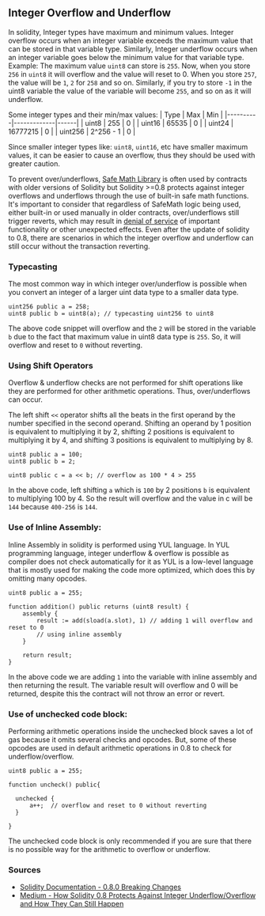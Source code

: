 ## Integer Overflow and Underflow
In solidity, Integer types have maximum and minimum values. Integer overflow occurs when an integer variable exceeds the maximum value that can be stored in that variable type. Similarly, Integer underflow occurs when an integer variable goes below the minimum value for that variable type. Example: The maximum value ``uint8`` can store is ``255``. Now, when you store ``256`` in ``uint8`` it will overflow and the value will reset to 0. When you store ``257``, the value will be ``1``, ``2`` for ``258`` and so on. Similarly, if you try to store ``-1`` in the uint8 variable the value of the variable will become ``255``, and so on as it will underflow.

Some integer types and their min/max values:
| Type   |      Max      |  Min |
|----------|-------------|------|
| uint8 |  255 | 0 |
| uint16 | 65535 |   0 |
| uint24 | 16777215 | 0 |
| uint256 | 2^256 - 1 |  0 |

Since smaller integer types like: ``uint8``, ``uint16``, etc have smaller maximum values, it can be easier to cause an overflow, thus they should be used with greater caution.

To prevent over/underflows, [Safe Math Library](https://github.com/ConsenSysMesh/openzeppelin-solidity/blob/master/contracts/math/SafeMath.sol) is often used by contracts with older versions of Solidity but Solidity >=0.8 protects against integer overflows and underflows through the use of built-in safe math functions. It's important to consider that regardless of SafeMath logic being used, either built-in or used manually in older contracts, over/underflows still trigger reverts, which may result in [denial of service](https://github.com/kadenzipfel/smart-contract-vulnerabilities/blob/master/vulnerabilities/dos-revert.md) of important functionality or other unexpected effects. Even after the update of solidity to 0.8, there are scenarios in which the integer overflow and underflow can still occur without the transaction reverting.

### Typecasting
The most common way in which integer over/underflow is possible when you convert an integer of a larger uint data type to a smaller data type.
```solidity
uint256 public a = 258;
uint8 public b = uint8(a); // typecasting uint256 to uint8
```

The above code snippet will overflow and the ``2`` will be stored in the variable ``b`` due to the fact that maximum value in uint8 data type is ``255``. So, it will overflow and reset to ``0`` without reverting.

### Using Shift Operators
Overflow & underflow checks are not performed for shift operations like they are performed for other arithmetic operations. Thus, over/underflows can occur.

The left shift ``<<`` operator shifts all the beats in the first operand by the number specified in the second operand. Shifting an operand by 1 position is equivalent to multiplying it by 2, shifting 2 positions is equivalent to multiplying it by 4, and shifting 3 positions is equivalent to multiplying by 8. 

```solidity
uint8 public a = 100;
uint8 public b = 2;

uint8 public c = a << b; // overflow as 100 * 4 > 255
```
In the above code, left shifting ``a`` which is ``100`` by 2 positions ``b`` is equivalent to multiplying 100 by 4. So the result will overflow and the value in c will be ``144`` because ``400-256`` is ``144``.

### Use of Inline Assembly:
Inline Assembly in solidity is performed using YUL language. In YUL programming language, integer underflow & overflow is possible as compiler does not check automatically for it as YUL is a low-level language that is mostly used for making the code more optimized, which does this by omitting many opcodes.

```solidity
uint8 public a = 255;

function addition() public returns (uint8 result) {
    assembly {
        result := add(sload(a.slot), 1) // adding 1 will overflow and reset to 0
        // using inline assembly
    }

    return result;
}
```
In the above code we are adding ``1`` into the variable with inline assembly and then returning the result. The variable result will overflow and 0 will be returned, despite this the contract will not throw an error or revert.

### Use of unchecked code block:
Performing arithmetic operations inside the unchecked block saves a lot of gas because it omits several checks and opcodes. But, some of these opcodes are used in default arithmetic operations in 0.8 to check for underflow/overflow.

```solidity
uint8 public a = 255;

function uncheck() public{

  unchecked {
      a++;  // overflow and reset to 0 without reverting
  }

}
```
The unchecked code block is only recommended if you are sure that there is no possible way for the arithmetic to overflow or underflow.

### Sources

- [Solidity Documentation - 0.8.0 Breaking Changes](https://docs.soliditylang.org/en/latest/080-breaking-changes.html)
- [Medium - How Solidity 0.8 Protects Against Integer Underflow/Overflow and How They Can Still Happen](https://faizannehal.medium.com/how-solidity-0-8-protect-against-integer-underflow-overflow-and-how-they-can-still-happen-7be22c4ab92f)
